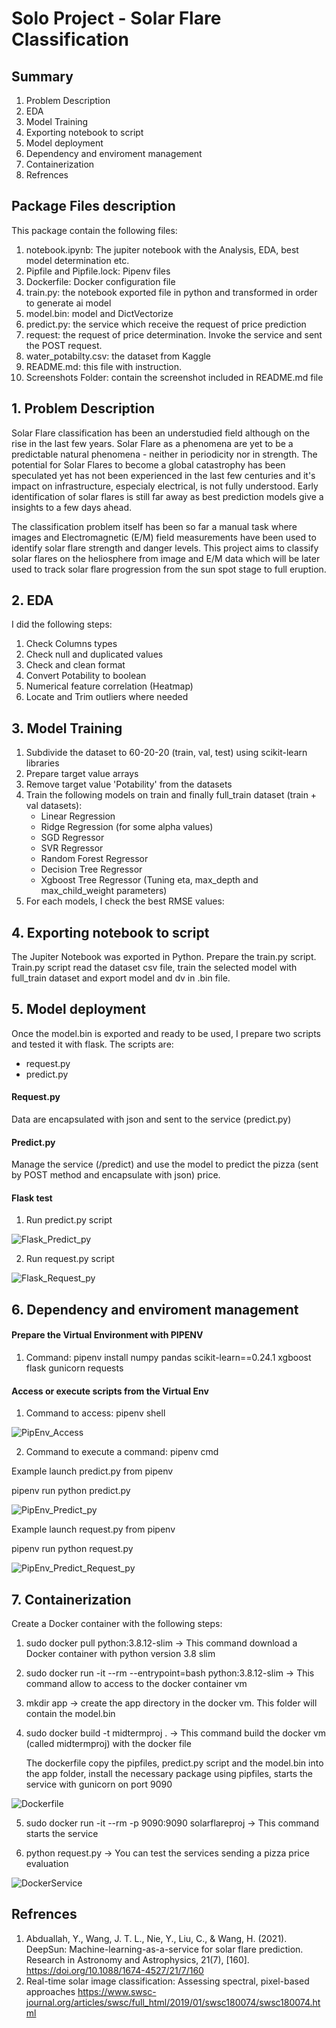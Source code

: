 # Solo Project - Solar Flare Classification

## Summary
1. Problem Description
2. EDA
3. Model Training
4. Exporting notebook to script
5. Model deployment
6. Dependency and enviroment management
7. Containerization
8. Refrences

## Package Files description
This package contain the following files:
1. notebook.ipynb: The jupiter notebook with the Analysis, EDA, best model determination etc.
2. Pipfile and Pipfile.lock: Pipenv files
3. Dockerfile: Docker configuration file
4. train.py: the notebook exported file in python and transformed in order to generate ai model
5. model.bin: model and DictVectorize
6. predict.py: the service which receive the request of price prediction
7. request: the request of price determination. Invoke the service and sent the POST request.
8. water_potabilty.csv: the dataset from Kaggle
9. README.md: this file with instruction.
10. Screenshots Folder: contain the screenshot included in README.md file


## 1. Problem Description
Solar Flare classification has been an understudied field although on the rise in the last few years. Solar Flare as a phenomena are yet to be a predictable natural phenomena - neither in periodicity nor in strength. 
The potential for Solar Flares to become a global catastrophy has been speculated yet has not been experienced in the last few centuries and it's impact on infrastructure, especialy electrical, is not fully understood.
Early identification of solar flares is still far away as best prediction models give a insights to a few days ahead.

The classification problem itself has been so far a manual task where images and Electromagnetic (E/M) field measurements have been used to identify solar flare strength and danger levels. 
This project aims to classify solar flares on the heliosphere from image and E/M data which will be later used to track solar flare progression from the sun spot stage to full eruption.


## 2. EDA
I did the following steps:
1. Check Columns types
2. Check null and duplicated values
3. Check and clean format
4. Convert Potability to boolean
5. Numerical feature correlation (Heatmap)
6. Locate and Trim outliers where needed

## 3. Model Training
1. Subdivide the dataset to 60-20-20 (train, val, test) using scikit-learn libraries
2. Prepare target value arrays
3. Remove target value 'Potability' from the datasets
4. Train the following models on train and finally full_train dataset (train + val datasets):
	* Linear Regression
	* Ridge Regression (for some alpha values)
	* SGD Regressor
	* SVR Regressor
	* Random Forest Regressor
	* Decision Tree Regressor
	* Xgboost Tree Regressor (Tuning eta, max_depth and max_child_weight parameters)
5. For each models, I check the best RMSE values:

## 4. Exporting notebook to script
The Jupiter Notebook was exported in Python.
Prepare the train.py script.
Train.py script read the dataset csv file, train the selected model with full_train dataset and export model and dv in .bin file.

## 5. Model deployment
Once the model.bin is exported and ready to be used, I prepare two scripts and tested it with flask.
The scripts are:
* request.py
* predict.py

#### Request.py

<!-- url = 'http://localhost:9090/predict'


response = requests.post(url, json=flare).json()
print('This image has a solar flare of type : %f' % response['flare_type'])
 -->
Data are encapsulated with json and sent to the service (predict.py)

#### Predict.py 
Manage the service (/predict) and use the model to predict the pizza (sent by POST method and encapsulate with json) price.

#### Flask test
1. Run predict.py script

![Flask_Predict_py](Screenshots/flask_predict_py.png)

2. Run request.py script

![Flask_Request_py](Screenshots/flask_request_py.png)

## 6. Dependency and enviroment management
#### Prepare the Virtual Environment with PIPENV

1. Command: pipenv install numpy pandas scikit-learn==0.24.1 xgboost flask gunicorn requests

#### Access or execute scripts from the Virtual Env

1. Command to access: pipenv shell

![PipEnv_Access](Screenshots/pipenv_access.png) 

2. Command to execute a command: pipenv cmd

Example launch predict.py from pipenv

pipenv run python predict.py

![PipEnv_Predict_py](Screenshots/pipenv_predict_py.png) 

Example launch request.py from pipenv

pipenv run python request.py

![PipEnv_Predict_Request_py](Screenshots/pipenv_predict_request_py.png) 

## 7. Containerization
Create a Docker container with the following steps:

1. sudo docker pull python:3.8.12-slim -> This command download a Docker container with python version 3.8 slim

2. sudo docker run -it --rm --entrypoint=bash python:3.8.12-slim -> This command allow to access to the docker container vm

3. mkdir app -> create the app directory in the docker vm. This folder will contain the model.bin

4. sudo docker build -t midtermproj . -> This command build the docker vm (called midtermproj) with the docker file

	The dockerfile copy the pipfiles, predict.py script and the model.bin into the app folder, install the necessary package using pipfiles, starts the service with gunicorn on port 9090

![Dockerfile](Screenshots/Dockerfile.png)

5. sudo docker run -it --rm -p 9090:9090 solarflareproj -> This command starts the service

6. python request.py -> You can test the services sending a pizza price evaluation

![DockerService](Screenshots/Dockerservice.png)
 

 
## Refrences
1. Abduallah, Y., Wang, J. T. L., Nie, Y., Liu, C., & Wang, H. (2021). DeepSun: Machine-learning-as-a-service for solar flare prediction. Research in Astronomy and Astrophysics, 21(7), [160]. https://doi.org/10.1088/1674-4527/21/7/160
2. Real-time solar image classification: Assessing spectral, pixel-based approaches 
https://www.swsc-journal.org/articles/swsc/full_html/2019/01/swsc180074/swsc180074.html

